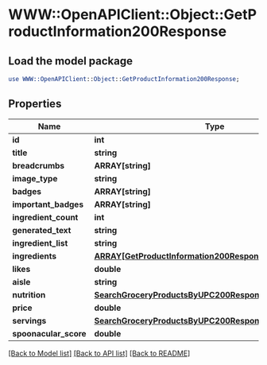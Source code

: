 # WWW::OpenAPIClient::Object::GetProductInformation200Response

## Load the model package
```perl
use WWW::OpenAPIClient::Object::GetProductInformation200Response;
```

## Properties
Name | Type | Description | Notes
------------ | ------------- | ------------- | -------------
**id** | **int** |  | 
**title** | **string** |  | 
**breadcrumbs** | **ARRAY[string]** |  | 
**image_type** | **string** |  | 
**badges** | **ARRAY[string]** |  | 
**important_badges** | **ARRAY[string]** |  | 
**ingredient_count** | **int** |  | 
**generated_text** | **string** |  | [optional] 
**ingredient_list** | **string** |  | 
**ingredients** | [**ARRAY[GetProductInformation200ResponseIngredientsInner]**](GetProductInformation200ResponseIngredientsInner.md) |  | 
**likes** | **double** |  | 
**aisle** | **string** |  | 
**nutrition** | [**SearchGroceryProductsByUPC200ResponseNutrition**](SearchGroceryProductsByUPC200ResponseNutrition.md) |  | 
**price** | **double** |  | 
**servings** | [**SearchGroceryProductsByUPC200ResponseServings**](SearchGroceryProductsByUPC200ResponseServings.md) |  | 
**spoonacular_score** | **double** |  | 

[[Back to Model list]](../README.md#documentation-for-models) [[Back to API list]](../README.md#documentation-for-api-endpoints) [[Back to README]](../README.md)


